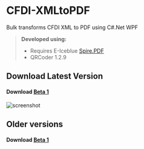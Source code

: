 # CFDI-XMLtoPDF
Bulk transforms CFDI XML to PDF using C#.Net WPF

> **Developed using:**
> - Requires E-Iceblue [Spire.PDF](https://www.e-iceblue.com/Introduce/free-pdf-component.html)
> - QRCoder 1.2.9

Download Latest Version
-----------------------
#### <i class="icon-upload"></i>  Download [Beta 1](https://github.com/ragde085/CFDI-XMLtoPDF/raw/master/CFDIXMLtoPDFwpf/Installer/CFDI%20XML%20To%20PDF%20%20-%201.0.zip)
![screenshot](https://github.com/ragde085/CFDI-XMLtoPDF/blob/master/CFDIXMLtoPDFwpf/CFDI%20XMLtoPDF%20UI.png)

Older versions
-----------------------
#### <i class="icon-upload"></i>  Download [Beta 1](https://github.com/ragde085/CFDI-XMLtoPDF/blob/master/CFDIXMLtoPDFwpf/Installer/CFDI%20XML%20To%20PDF%20-%20Beta%201.zip)
